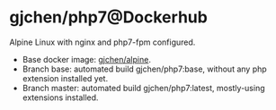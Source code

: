# gjchen/php7@Dockerhub
Alpine Linux with nginx and php7-fpm configured.
* Base docker image: <a href="https://hub.docker.com/r/gjchen/alpine/" target="_blank">gjchen/alpine</a>.
* Branch base: automated build gjchen/php7:base, without any php extension installed yet.
* Branch master: automated build gjchen/php7:latest, mostly-using extensions installed.
 